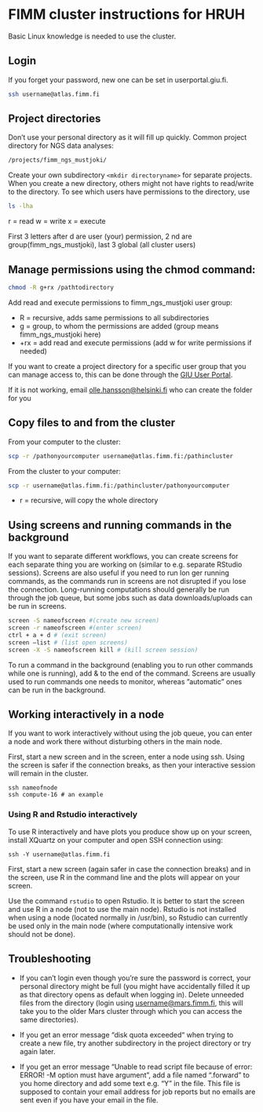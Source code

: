 # FIMM cluster instructions for HRUH
Basic Linux knowledge is needed to use the cluster.

## Login


If you forget your password, new one can be set in userportal.giu.fi.

```bash
ssh username@atlas.fimm.fi
```

## Project directories

Don’t use your personal directory as it will fill up quickly.
Common project directory for NGS data analyses:

```bash
/projects/fimm_ngs_mustjoki/
``` 

Create your own subdirectory `<mkdir directoryname>` for separate projects. When you create a new directory, others might not have rights to read/write to the directory. To see which users have permissions to the directory, use

```bash
ls -lha
``` 

r = read w = write x = execute

First 3 letters after d are user (your) permission, 2 nd are group(fimm_ngs_mustjoki), last 3 global (all cluster users)

## Manage permissions using the chmod command:

```bash
chmod -R g+rx /pathtodirectory 
```

Add read and execute permissions to fimm_ngs_mustjoki user group:

* R = recursive, adds same
permissions to all subdirectories
* g = group, to whom the permissions are added (group means fimm_ngs_mustjoki
here)
* +rx = add read and execute permissions (add w for write permissions if needed)

If you want to create a project directory for a specific user group that you can manage
access to, this can be done through the [GIU User Portal](userportal.giu.fi). 

If it is not working, email olle.hansson@helsinki.fi who can create the folder for you


## Copy files to and from the cluster
From your computer to the cluster:

```bash
scp -r /pathonyourcomputer username@atlas.fimm.fi:/pathincluster
```

From the cluster to your computer:

```bash
scp -r username@atlas.fimm.fi:/pathincluster/pathonyourcomputer
```

* r = recursive, will copy the whole directory


## Using screens and running commands in the background

If you want to separate different workflows, you can create screens for each separate thing
you are working on (similar to e.g. separate RStudio sessions). Screens are also useful if
you need to run lon
ger running commands, as the commands run in screens are not
disrupted if you lose the connection. Long-running computations should generally be run
through the job queue, but some jobs such as data downloads/uploads can be run in
screens.

```bash
screen -S nameofscreen #(create new screen)
screen -r nameofscreen #(enter screen)
ctrl + a + d # (exit screen)
screen –list # (list open screens)
screen -X -S nameofscreen kill # (kill screen session)
```
To run a command in the background (enabling you to run other commands while one is running), add & to the end of the command.
Screens are usually used to run commands one needs to monitor, whereas ”automatic” ones can be run in the background.

## Working interactively in a node

If you want to work interactively without using the job queue, you can enter a node and work there without disturbing others in the main node.

First, start a new screen and in the screen, enter a node using ssh. Using the screen is safer if the connection breaks, as then your interactive session will remain in the cluster.

``` 
ssh nameofnode 
ssh compute-16 # an example

```
### Using R and Rstudio interactively

To use R interactively and have plots you produce show up on your screen, install XQuartz on your computer and open SSH connection using:

```
ssh -Y username@atlas.fimm.fi

``` 

First, start a new screen (again safer in case the connection breaks) and in the screen, use R in the command line and the plots will appear on your screen. 

Use the command ```rstudio``` to open Rstudio. It is better to start the screen and use R in a node (not to use the main node). Rstudio is not installed when using a node (located normally in /usr/bin), so Rstudio can currently be used only in the main node (where computationally intensive work should not be done).


## Troubleshooting

* If you can’t login even though you’re sure the password is correct, your personal directory might be full (you might have accidentally filled it up as that directory opens as default when logging in). Delete unneeded files from the directory (login using username@mars.fimm.fi, this will take you to the older Mars cluster through which you can access the same directories). 

* If you get an error message “disk quota exceeded“ when trying to create a new file, try another subdirectory in the project directory or try again later. 

* If you get an error message “Unable to read script file because of error: ERROR! -M option must have argument”, add a file named “.forward” to you home directory and add some text e.g. “Y” in the file. This file is supposed to contain your email address for job reports but no emails are sent even if you have your email in the file.

